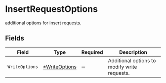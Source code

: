 # InsertRequestOptions

additional options for insert requests.


## Fields

| Field                                                | Type                                                 | Required                                             | Description                                          |
| ---------------------------------------------------- | ---------------------------------------------------- | ---------------------------------------------------- | ---------------------------------------------------- |
| `WriteOptions`                                       | [*WriteOptions](../../models/shared/writeoptions.md) | :heavy_minus_sign:                                   | Additional options to modify write requests.         |